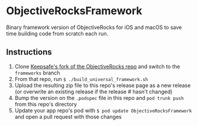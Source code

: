 # ObjectiveRocksFramework

Binary framework version of ObjectiveRocks for iOS and macOS to save time building code from scratch each run.

## Instructions

1. Clone [Keepsafe's fork of the ObjectiveRocks repo](https://github.com/KeepSafe/ObjectiveRocks) and switch to the `frameworks` branch
2. From that repo, run `$ ./build_universal_framework.sh`
3. Upload the resulting zip file to this repo's release page as a new release (or overwrite an existing release if the release # hasn't changed)
4. Bump the version on the `.podspec` file in this repo and `pod trunk push` from this repo's directory
5. Update your app repo's pod with `$ pod update ObjectiveRocksFramework` and open a pull request with those changes
